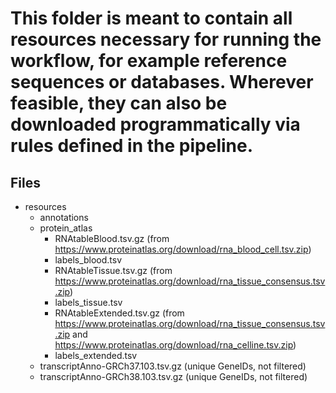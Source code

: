This folder is meant to contain all resources necessary for running the workflow, for example reference sequences or databases.
Wherever feasible, they can also be downloaded programmatically via rules defined in the pipeline.
=======
## Files 

- resources 
    - annotations 
    - protein_atlas 
        - RNAtableBlood.tsv.gz (from https://www.proteinatlas.org/download/rna_blood_cell.tsv.zip)
        - labels_blood.tsv
        - RNAtableTissue.tsv.gz (from https://www.proteinatlas.org/download/rna_tissue_consensus.tsv.zip)
        - labels_tissue.tsv
        - RNAtableExtended.tsv.gz (from https://www.proteinatlas.org/download/rna_tissue_consensus.tsv.zip and https://www.proteinatlas.org/download/rna_celline.tsv.zip)
        - labels_extended.tsv  
    - transcriptAnno-GRCh37.103.tsv.gz (unique GeneIDs, not filtered)
    - transcriptAnno-GRCh38.103.tsv.gz (unique GeneIDs, not filtered)

